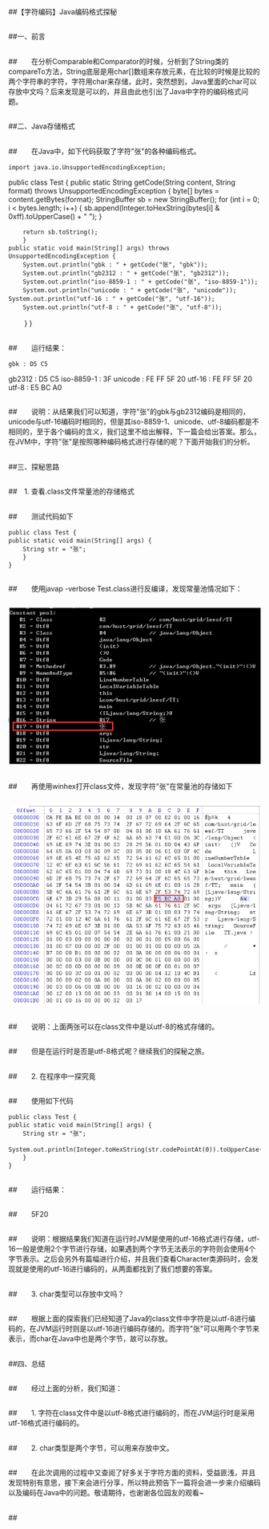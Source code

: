 ##【字符编码】Java编码格式探秘

##
##一、前言


##
##　　在分析Comparable和Comparator的时候，分析到了String类的compareTo方法，String底层是用char[]数组来存放元素，在比较的时候是比较的两个字符串的字符，字符用char来存储，此时，突然想到，Java里面的char可以存放中文吗？后来发现是可以的，并且由此也引出了Java中字符的编码格式问题。


##
##二、Java存储格式


##
##　　在Java中，如下代码获取了字符"张"的各种编码格式。

	import java.io.UnsupportedEncodingException;
public class Test {
    public static String getCode(String content, String format) throws UnsupportedEncodingException {
        byte[] bytes = content.getBytes(format);
        StringBuffer sb = new StringBuffer();
        for (int i = 0; i < bytes.length; i++) {
            sb.append(Integer.toHexString(bytes[i] &amp; 0xff).toUpperCase() + " ");
        	}
        
        return sb.toString();
    	}
    public static void main(String[] args) throws UnsupportedEncodingException {
        System.out.println("gbk : " + getCode("张", "gbk"));
        System.out.println("gb2312 : " + getCode("张", "gb2312"));
        System.out.println("iso-8859-1 : " + getCode("张", "iso-8859-1"));
        System.out.println("unicode : " + getCode("张", "unicode"));　　　　System.out.println("utf-16 : " + getCode("张", "utf-16"));
        System.out.println("utf-8 : " + getCode("张", "utf-8"));
　　	}
	}



##
##　　运行结果：

	gbk : D5 C5 
gb2312 : D5 C5 
iso-8859-1 : 3F 
unicode : FE FF 5F 20 
utf-16 : FE FF 5F 20 
utf-8 : E5 BC A0 



##
##　　说明：从结果我们可以知道，字符"张"的gbk与gb2312编码是相同的，unicode与utf-16编码时相同的，但是其iso-8859-1、unicode、utf-8编码都是不相同的，至于各个编码的含义，我们这里不给出解释，下一篇会给出答案。那么，在JVM中，字符"张"是按照哪种编码格式进行存储的呢？下面开始我们的分析。


##
##三、探秘思路


##
##　1. 查看.class文件常量池的存储格式


##
##　　测试代码如下　　

	public class Test {
    public static void main(String[] args) {
        String str = "张";        
    	}
	}



##
##　　使用javap -verbose Test.class进行反编译，发现常量池情况如下：


##
## ![Alt text](../md/img/616953-20160323200459604-655970015.png)


##
##　　再使用winhex打开class文件，发现字符"张"在常量池的存储如下


##
## ![Alt text](../md/img/616953-20160323203041729-1206185765.jpg)


##
##　　说明：上面两张可以在class文件中是以utf-8的格式存储的。


##
##　　但是在运行时是否是utf-8格式呢？继续我们的探秘之旅。


##
##　　2. 在程序中一探究竟


##
##　　使用如下代码　

	public class Test {    
    public static void main(String[] args) {
        String str = "张";
        System.out.println(Integer.toHexString(str.codePointAt(0)).toUpperCase());
    	}
	}



##
##　　运行结果：


##
##　　5F20


##
##　　说明：根据结果我们知道在运行时JVM是使用的utf-16格式进行存储，utf-16一般是使用2个字节进行存储，如果遇到两个字节无法表示的字符则会使用4个字节表示。之后会另外有篇幅进行介绍，并且我们查看Character类源码时，会发现就是使用的utf-16进行编码的，从两面都找到了我们想要的答案。


##
##　　3. char类型可以存放中文吗？


##
##　　根据上面的探索我们已经知道了Java的class文件中字符是以utf-8进行编码的，在JVM运行时则是以utf-16进行编码存储的。而字符"张"可以用两个字节来表示，而char在Java中也是两个字节，故可以存放。


##
##四、总结


##
##　　经过上面的分析，我们知道：


##
##　　1. 字符在class文件中是以utf-8格式进行编码的，而在JVM运行时是采用utf-16格式进行编码的。


##
##　　2. char类型是两个字节，可以用来存放中文。


##
##　　在此次调用的过程中又查阅了好多关于字符方面的资料，受益匪浅，并且发现特别有意思，接下来会进行分享，所以特此预告下一篇将会进一步来介绍编码以及编码在Java中的问题。敬请期待，也谢谢各位园友的观看~


##
##


##
##　